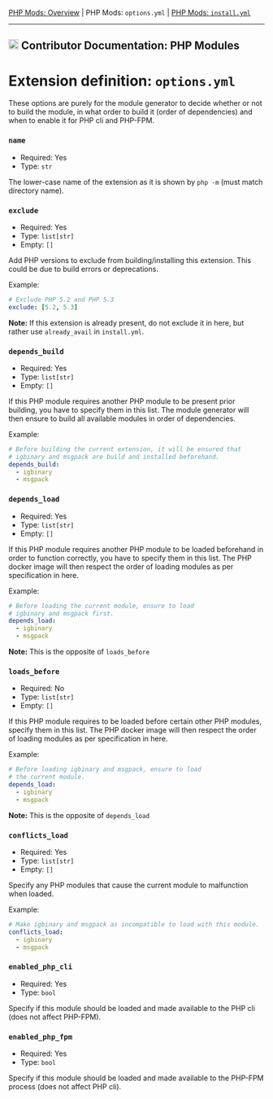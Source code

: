 [PHP Mods: Overview](../../php_modules/README.md) |
PHP Mods: `options.yml` |
[PHP Mods: `install.yml`](PHP-EXT-install.yml.md)

---

<h2><img name="Documentation" title="Documentation" width="20" src="https://github.com/devilbox/artwork/raw/master/submissions_logo/cytopia/01/png/logo_64_trans.png"> Contributor Documentation: PHP Modules</h2>



# Extension definition: `options.yml`

These options are purely for the module generator to decide whether or not to build the module, in what order to build it (order of dependencies) and when to enable it for PHP cli and PHP-FPM.


### `name`

* Required: Yes
* Type: `str`

The lower-case name of the extension as it is shown by `php -m` (must match directory name).


### `exclude`

* Required: Yes
* Type: `list[str]`
* Empty: `[]`

Add PHP versions to exclude from building/installing this extension. This could be due to build errors or deprecations.

Example:
```yaml
# Exclude PHP 5.2 and PHP 5.3
exclude: [5.2, 5.3]
```

**Note:** If this extension is already present, do not exclude it in here, but rather use `already_avail` in `install.yml`.


### `depends_build`

* Required: Yes
* Type: `list[str]`
* Empty: `[]`

If this PHP module requires another PHP module to be present prior building, you have to specify them in this list. The module generator will then ensure to build all available modules in order of dependencies.

Example:
```yaml
# Before building the current extension, it will be ensured that
# igbinary and msgpack are build and installed beforehand.
depends_build:
  - igbinary
  - msgpack
```


### `depends_load`

* Required: Yes
* Type: `list[str]`
* Empty: `[]`

If this PHP module requires another PHP module to be loaded beforehand in order to function correctly, you have to specify them in this list. The PHP docker image will then respect the order of loading modules as per specification in here.

Example:
```yaml
# Before loading the current module, ensure to load
# igbinary and msgpack first.
depends_load:
  - igbinary
  - msgpack
```

**Note:** This is the opposite of `loads_before`



### `loads_before`

* Required: No
* Type: `list[str]`
* Empty: `[]`

If this PHP module requires to be loaded before certain other PHP modules, specify them in this list. The PHP docker image will then respect the order of loading modules as per specification in here.

Example:
```yaml
# Before loading igbinary and msgpack, ensure to load
# the current module.
depends_load:
  - igbinary
  - msgpack
```

**Note:** This is the opposite of `depends_load`



### `conflicts_load`

* Required: Yes
* Type: `list[str]`
* Empty: `[]`

Specify any PHP modules that cause the current module to malfunction when loaded.

Example:
```yaml
# Make igbinary and msgpack as incompatible to load with this module.
conflicts_load:
  - igbinary
  - msgpack
```


### `enabled_php_cli`

* Required: Yes
* Type: `bool`

Specify if this module should be loaded and made available to the PHP cli (does not affect PHP-FPM).


### `enabled_php_fpm`

* Required: Yes
* Type: `bool`

Specify if this module should be loaded and made available to the PHP-FPM process (does not affect PHP cli).

